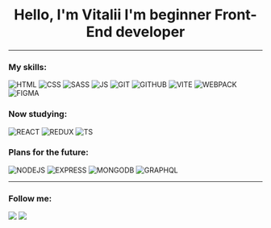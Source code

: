 <h1 align=center>Hello, I'm Vitalii I'm beginner Front-End developer</h1>

<hr>

<h3>My skills:</h3>

![HTML](https://img.shields.io/badge/HTML-333333?style=for-the-badge&logo=HTML5) ![CSS](https://img.shields.io/badge/CSS-333333?style=for-the-badge&logo=CSS3) ![SASS](https://img.shields.io/badge/SASS-333333?style=for-the-badge&logo=sass) ![JS](https://img.shields.io/badge/JS-333333?style=for-the-badge&logo=javascript) ![GIT](https://img.shields.io/badge/GIT-333333?style=for-the-badge&logo=git) ![GITHUB](https://img.shields.io/badge/GITHUB-333333?style=for-the-badge&logo=GITHUB) ![VITE](https://img.shields.io/badge/VITE-333333?style=for-the-badge&logo=VITE) ![WEBPACK](https://img.shields.io/badge/WEBPACK-333333?style=for-the-badge&logo=Webpack) ![FIGMA](https://img.shields.io/badge/Figma-333333?style=for-the-badge&logo=Figma)

<h3>Now studying:</h3>

![REACT](https://img.shields.io/badge/REACT-333333?style=for-the-badge&logo=REACT) ![REDUX](https://img.shields.io/badge/REDUX-333333?style=for-the-badge&logo=REDUX) ![TS](https://img.shields.io/badge/TYPESCRIPT-333333?style=for-the-badge&logo=TYPESCRIPT) 

<h3>Plans for the future:</h3>

![NODEJS](https://img.shields.io/badge/NODEJS-333333?style=for-the-badge&logo=NODE.JS) ![EXPRESS](https://img.shields.io/badge/EXPRESS-333333?style=for-the-badge&logo=EXPRESS) ![MONGODB](https://img.shields.io/badge/MONGODB-333333?style=for-the-badge&logo=MONGODB) ![GRAPHQL](https://img.shields.io/badge/GRAPHQL-333333?style=for-the-badge&logo=GRAPHQL) 

<hr>

<h3>Follow me:</h3>

<div display=flex>
<a link="https://t.me/iwenrad"><img src="https://img.shields.io/badge/TELEGRAM-333333?style=for-the-badge&logo=TELEGRAM"></a>
<a link="https://leetcode.com/vitalii-bodiak/"><img src="https://img.shields.io/badge/leetcode-333333?style=for-the-badge&logo=leetcode"></a>
</div>
